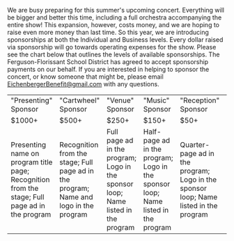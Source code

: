 We are busy preparing for this summer's upcoming concert. Everything will be bigger and better this time, including a full orchestra accompanying the entire show! This expansion, however, costs money, and we are hoping to raise even more money than last time. So this year, we are introducing sponsorships at both the Individual and Business levels. Every dollar raised via sponsorship will go towards operating expenses for the show. Please see the chart below that outlines the levels of available sponsorships. The Ferguson-Florissant School District has agreed to accept sponsorship payments on our behalf. If you are interested in helping to sponsor the concert, or know someone that might be, please email <a href="mailto:eichenbergerbenefit@gmail.com">EichenbergerBenefit@gmail.com</a> with any questions.

<table>
  <tr>
    <td>"Presenting" Sponsor</td>
    <td>"Cartwheel" Sponsor</td>
    <td>"Venue" Sponsor</td>
    <td>"Music" Sponsor</td>
    <td>"Reception" Sponsor</td>
    <td>"Community Partners"</td>
  </tr>
  <tr>
    <td>$1000+</td>
    <td>$500+</td>
    <td>$250+</td>
    <td>$150+</td>
    <td>$50+</td>
    <td>$1-49+</td>
  </tr>
  <tr>
    <td>Presenting name on program title page; Recognition from the stage; Full page ad in the program</td>
  <td>Recognition from the stage; Full page ad in the program; Name and logo in the program</td>
  <td>Full page ad in the program; Logo in the sponsor loop; Name listed in the program</td>
  <td>Half-page ad in the program; Logo in the sponsor loop; Name listed in the program</td>
  <td>Quarter-page ad in the program; Logo in the sponsor loop; Name listed in the program</td>
  <td>Logo in the sponsor loop; Name listed in the program</td>
  </tr>
</table>
